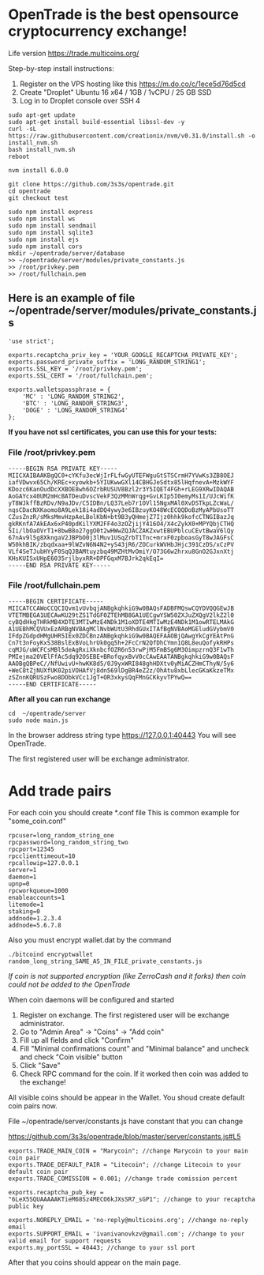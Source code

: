 # OpenTrade is the best opensource cryptocurrency exchange!

Life version https://trade.multicoins.org/

Step-by-step install instructions:

1. Register on the VPS hosting like this https://m.do.co/c/1ece5d76d5cd
2. Create "Droplet" Ubuntu 16 x64 / 1GB / 1vCPU / 25 GB SSD
3. Log in to Droplet console over SSH
4

```
sudo apt-get update
sudo apt-get install build-essential libssl-dev -y
curl -sL https://raw.githubusercontent.com/creationix/nvm/v0.31.0/install.sh -o install_nvm.sh
bash install_nvm.sh
reboot

nvm install 6.0.0

git clone https://github.com/3s3s/opentrade.git
cd opentrade
git checkout test

sudo npm install express
sudo npm install ws
sudo npm install sendmail
sudo npm install sqlite3
sudo npm install ejs
sudo npm install cors
mkdir ~/opentrade/server/database
>> ~/opentrade/server/modules/private_constants.js
>> /root/privkey.pem
>> /root/fullchain.pem
```

## Here is an example of file ~/opentrade/server/modules/private_constants.js

```
'use strict';

exports.recaptcha_priv_key = 'YOUR_GOOGLE_RECAPTCHA_PRIVATE_KEY';
exports.password_private_suffix = 'LONG_RANDOM_STRING1';
exports.SSL_KEY = '/root/privkey.pem';
exports.SSL_CERT = '/root/fullchain.pem';

exports.walletspassphrase = {
    'MC' : 'LONG_RANDOM_STRING2',
    'BTC' : 'LONG_RANDOM_STRING3',
    'DOGE' : 'LONG_RANDOM_STRING4'
};
```

**If you have not ssl certificates, you can use this for your tests:**

### File /root/privkey.pem

```
-----BEGIN RSA PRIVATE KEY-----
MIICXAIBAAKBgQC0+cYKfu3ecWjIrFLfwGyUTEFWguGtSTSCrmH7YVwKs3ZB8OEJ
iafVDwvx65Ch/KREc+xyowkb+5YIUKwwGXl14CBHGJeSdtx85lHqfnevA+MzkWYF
KDozc6KanOudDcXXBOE8wh6OZrbRUSUV8Bzl2r3Y5IQET4FGh+rLEG9XRwIDAQAB
AoGAYcx40UM2mHcBATDeuDvscVekF3QzMMnWrqg+GvLKIp5I0emyMs1I/UJcWifK
yT8WJkffBzRDv/N9aJDv/C5IDBn/LQ37Leb7r1OVl15NgxMAl0XvDSTkpLZcWaL/
nqsCDacNXKaomo8A9Lek18i4adDQ4ywy3e6IBzuyKO48WcECQQDoBzMyAPbUsoTT
CZusZnzR/sMksMmvHzpAeLBolKbN+bt9B3yQHmejZ7Ijz0hhk9kofcCTNGIBazJq
gkRKnfA7AkEAx6xP40pdKilYXM2FF4o3zOZjijY416O4/X4cZykX0+MPYQbjCTHQ
5Ii/lbOaOVrT1+8bwB8o27ggO0t2wHWwZQJACZAKZxwtEBUPblcuCEvtBwaV6lQy
67nAv9l5g8XkngaV2JBPbO0j3lMuv1USqZrbT1Tnc+mrxF0zpboasGyT8wJAGFsC
W50khBIK/zbqdxaa+9lWZvN6N4N2+yS43jR6/ZOCurkWVHbJHjc391CzDS/xCzPV
VLf4SeTJubHYyF0SqQJBAMtuyzbq49MZHtMvOmiY/O73G6w2hrxu8GnO2GJxnXtj
KHsKUISxUHpE6035rjlbyxRR+DPFGqxM7BJrk2qkEqI=
-----END RSA PRIVATE KEY-----
```

### File /root/fullchain.pem

```
-----BEGIN CERTIFICATE-----
MIICATCCAWoCCQCIQvm1vUvbqjANBgkqhkiG9w0BAQsFADBFMQswCQYDVQQGEwJB
VTETMBEGA1UECAwKU29tZS1TdGF0ZTEhMB8GA1UECgwYSW50ZXJuZXQgV2lkZ2l0
cyBQdHkgTHRkMB4XDTE3MTIwMzE4NDk1M1oXDTE4MTIwMzE4NDk1M1owRTELMAkG
A1UEBhMCQVUxEzARBgNVBAgMClNvbWUtU3RhdGUxITAfBgNVBAoMGEludGVybmV0
IFdpZGdpdHMgUHR5IEx0ZDCBnzANBgkqhkiG9w0BAQEFAAOBjQAwgYkCgYEAtPnG
Cn7t3nFoyKxS38BslExBVoLhrUk0gq5h+2FcCrN2QfDhCYmn1Q8L8euQofykRHPs
cqMJG/uWCFCsMBl5deAgRxiXknbcfOZR6n53rwPjM5FmBSg6M3OimpzrnQ3F1wTh
PMIejma20VElFfAc5dq92OSEBE+BRofqyxBvV0cCAwEAATANBgkqhkiG9w0BAQsF
AAOBgQBPeC//NfUwivU+hwKK8d5/0J9yxWRI848ghHDXtv0yMiACZHmCThyN/5y6
+WeC8tZjNUXfUK02piVOHAfVj8dn569lDgBR4eZ2z/OhAtu8xbLlecGKaKkzeTMx
zSZnnKQRUSzFwo8DObkVCc1JgT+OR3xkysQqFMnGCKkyvTPYwQ==
-----END CERTIFICATE-----
```


**After all you can run exchange**

```
cd  ~/opentrade/server
sudo node main.js
```

In the browser address string type https://127.0.0.1:40443
You will see OpenTrade.

The first registered user will be exchange administrator. 

# Add trade pairs

For each coin you should create *.conf file
This is common example for "some_coin.conf"

```
rpcuser=long_random_string_one
rpcpassword=long_random_string_two
rpcport=12345
rpcclienttimeout=10
rpcallowip=127.0.0.1
server=1
daemon=1
upnp=0
rpcworkqueue=1000
enableaccounts=1
litemode=1
staking=0
addnode=1.2.3.4
addnode=5.6.7.8

```

Also you must encrypt wallet.dat by the command

```
./bitcoind encryptwallet random_long_string_SAME_AS_IN_FILE_private_constants.js

```

*If coin is not supported encryption (like ZerroCash and it forks) then coin could not be added to the OpenTrade*


When coin daemons will be configured and started

1. Register on exchange. The first registered user will be exchange administrator.
2. Go to "Admin Area" -> "Coins" -> "Add coin"
3. Fill up all fields and click "Confirm"
4. Fill "Minimal confirmations count" and "Minimal balance" and uncheck and check "Coin visible" button
5. Click "Save"
6. Check RPC command for the coin. If it worked then coin was added to the exchange!

All visible coins should be appear in the Wallet. You shoud create default coin pairs now.

File ~/opentrade/server/constants.js have constant that you can change

https://github.com/3s3s/opentrade/blob/master/server/constants.js#L5

```
exports.TRADE_MAIN_COIN = "Marycoin"; //change Marycoin to your main coin pair
exports.TRADE_DEFAULT_PAIR = "Litecoin"; //change Litecoin to your default coin pair
exports.TRADE_COMISSION = 0.001; //change trade comission percent

exports.recaptcha_pub_key = "6LeX5SQUAAAAAKTieM68Sz4MECO6kJXsSR7_sGP1"; //change to your recaptcha public key

exports.NOREPLY_EMAIL = 'no-reply@multicoins.org'; //change no-reply email
exports.SUPPORT_EMAIL = 'ivanivanovkzv@gmail.com'; //change to your valid email for support requests
exports.my_portSSL = 40443; //change to your ssl port

```

After that you coins should appear on the main page.


